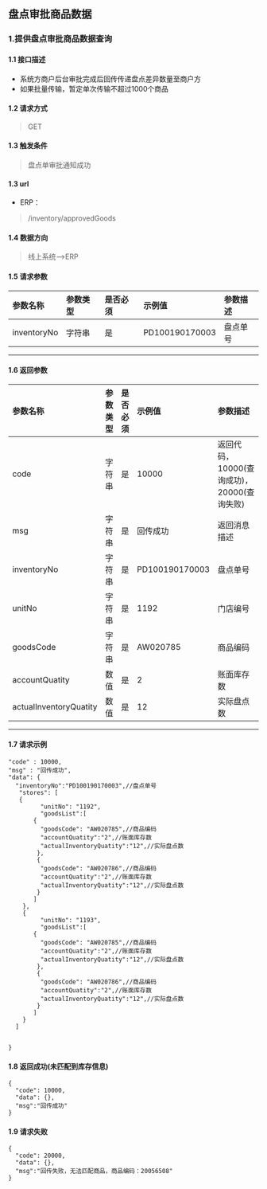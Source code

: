 ## 盘点审批商品数据
### 1.提供盘点审批商品数据查询
#### 1.1 接口描述
* 系统方商户后台审批完成后回传传递盘点差异数量至商户方
* 如果批量传输，暂定单次传输不超过1000个商品
#### 1.2 请求方式
> GET
#### 1.3 触发条件
> 盘点单审批通知成功
#### 1.3 url
* ERP：
> /inventory/approvedGoods
#### 1.4 数据方向
> 线上系统-->ERP
#### 1.5 请求参数
| 参数名称 | 参数类型 | 是否必须 | 示例值 | 参数描述  |
| :---         |     :---      |     :--- | :--- | :--- |
| inventoryNo   | 字符串     | 是    | PD100190170003    | 盘点单号 |
--------------------- 
#### 1.6 返回参数
| 参数名称 | 参数类型 | 是否必须 | 示例值 | 参数描述  |
| :---         |     :---      |     :--- | :--- | :--- |
| code   | 字符串     | 是    | 10000    | 返回代码，10000(查询成功)，20000(查询失败) |
| msg   | 字符串    | 是    | 回传成功    | 返回消息描述 |
| inventoryNo   | 字符串     | 是    | PD100190170003    | 盘点单号 |
| unitNo   | 字符串    | 是    | 1192    | 门店编号 |
| goodsCode   | 字符串    | 是    | AW020785    | 商品编码 |
| accountQuatity   | 数值    | 是    | 2   | 账面库存数 |
| actualInventoryQuatity   | 数值    | 是    | 12    | 实际盘点数 |
--------------------- 
#### 1.7 请求示例
 ``` 
 "code" : 10000,
 "msg" : "回传成功",
 "data": {
   "inventoryNo":"PD100190170003",//盘点单号
    "stores": [
    {
	      "unitNo": "1192",
	      "goodsList":[
		{
		  "goodsCode": "AW020785",//商品编码
		  "accountQuatity":"2",//账面库存数
		  "actualInventoryQuatity":"12",//实际盘点数
		 },
		 {
		  "goodsCode": "AW020786",//商品编码
		  "accountQuatity":"2",//账面库存数
		  "actualInventoryQuatity":"12",//实际盘点数
		 }
		]
     },
     {
	      "unitNo": "1193",
	      "goodsList":[
		{
		  "goodsCode": "AW020785",//商品编码
		  "accountQuatity":"2",//账面库存数
		  "actualInventoryQuatity":"12",//实际盘点数
		 },
		 {
		  "goodsCode": "AW020786",//商品编码
		  "accountQuatity":"2",//账面库存数
		  "actualInventoryQuatity":"12",//实际盘点数
		 }
		]
     }
   ]
  
   
 }
```
#### 1.8 返回成功(未匹配到库存信息)
```
{
  "code": 10000,
  "data": {},
  "msg":"回传成功"
}
```
#### 1.9 请求失败
```
{
  "code": 20000,
  "data": {},
  "msg":"回传失败，无法匹配商品，商品编码：20056508"
}
```

